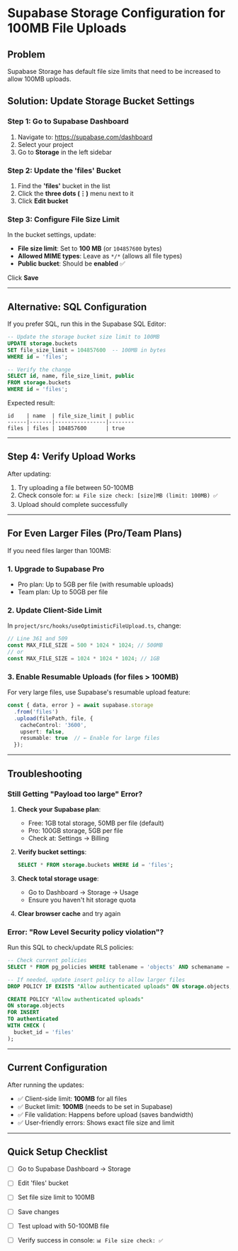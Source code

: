 # Supabase Storage Configuration for 100MB File Uploads

## Problem
Supabase Storage has default file size limits that need to be increased to allow 100MB uploads.

## Solution: Update Storage Bucket Settings

### Step 1: Go to Supabase Dashboard
1. Navigate to: https://supabase.com/dashboard
2. Select your project
3. Go to **Storage** in the left sidebar

### Step 2: Update the 'files' Bucket
1. Find the **'files'** bucket in the list
2. Click the **three dots (⋮)** menu next to it
3. Click **Edit bucket**

### Step 3: Configure File Size Limit
In the bucket settings, update:

- **File size limit**: Set to **100 MB** (or `104857600` bytes)
- **Allowed MIME types**: Leave as `*/*` (allows all file types)
- **Public bucket**: Should be **enabled** ✅

Click **Save**

---

## Alternative: SQL Configuration

If you prefer SQL, run this in the Supabase SQL Editor:

```sql
-- Update the storage bucket size limit to 100MB
UPDATE storage.buckets
SET file_size_limit = 104857600  -- 100MB in bytes
WHERE id = 'files';

-- Verify the change
SELECT id, name, file_size_limit, public
FROM storage.buckets
WHERE id = 'files';
```

Expected result:
```
id    | name  | file_size_limit | public
------|-------|----------------|--------
files | files | 104857600      | true
```

---

## Step 4: Verify Upload Works

After updating:
1. Try uploading a file between 50-100MB
2. Check console for: `📊 File size check: [size]MB (limit: 100MB) ✅`
3. Upload should complete successfully

---

## For Even Larger Files (Pro/Team Plans)

If you need files larger than 100MB:

### 1. Upgrade to Supabase Pro
- Pro plan: Up to 5GB per file (with resumable uploads)
- Team plan: Up to 50GB per file

### 2. Update Client-Side Limit
In `project/src/hooks/useOptimisticFileUpload.ts`, change:

```typescript
// Line 361 and 509
const MAX_FILE_SIZE = 500 * 1024 * 1024; // 500MB
// or
const MAX_FILE_SIZE = 1024 * 1024 * 1024; // 1GB
```

### 3. Enable Resumable Uploads (for files > 100MB)
For very large files, use Supabase's resumable upload feature:

```typescript
const { data, error } = await supabase.storage
  .from('files')
  .upload(filePath, file, {
    cacheControl: '3600',
    upsert: false,
    resumable: true  // ← Enable for large files
  });
```

---

## Troubleshooting

### Still Getting "Payload too large" Error?

1. **Check your Supabase plan**:
   - Free: 1GB total storage, 50MB per file (default)
   - Pro: 100GB storage, 5GB per file
   - Check at: Settings → Billing

2. **Verify bucket settings**:
   ```sql
   SELECT * FROM storage.buckets WHERE id = 'files';
   ```

3. **Check total storage usage**:
   - Go to Dashboard → Storage → Usage
   - Ensure you haven't hit storage quota

4. **Clear browser cache** and try again

### Error: "Row Level Security policy violation"?

Run this SQL to check/update RLS policies:

```sql
-- Check current policies
SELECT * FROM pg_policies WHERE tablename = 'objects' AND schemaname = 'storage';

-- If needed, update insert policy to allow larger files
DROP POLICY IF EXISTS "Allow authenticated uploads" ON storage.objects;

CREATE POLICY "Allow authenticated uploads"
ON storage.objects
FOR INSERT
TO authenticated
WITH CHECK (
  bucket_id = 'files'
);
```

---

## Current Configuration

After running the updates:
- ✅ Client-side limit: **100MB** for all files
- ✅ Bucket limit: **100MB** (needs to be set in Supabase)
- ✅ File validation: Happens before upload (saves bandwidth)
- ✅ User-friendly errors: Shows exact file size and limit

---

## Quick Setup Checklist

- [ ] Go to Supabase Dashboard → Storage
- [ ] Edit 'files' bucket
- [ ] Set file size limit to 100MB
- [ ] Save changes
- [ ] Test upload with 50-100MB file
- [ ] Verify success in console: `📊 File size check: ✅`


